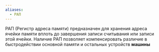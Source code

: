 ```yaml
---
aliases:
  - РАП
---
```

РАП (Регистр адреса памяти) предназначен для хранения адреса ячейки памяти вплоть до завершения записи считывания или записи этой ячейки. Наличие РАП позволяет компенсировать различие в быстродействии основной памяти и остальных устройств **машины**